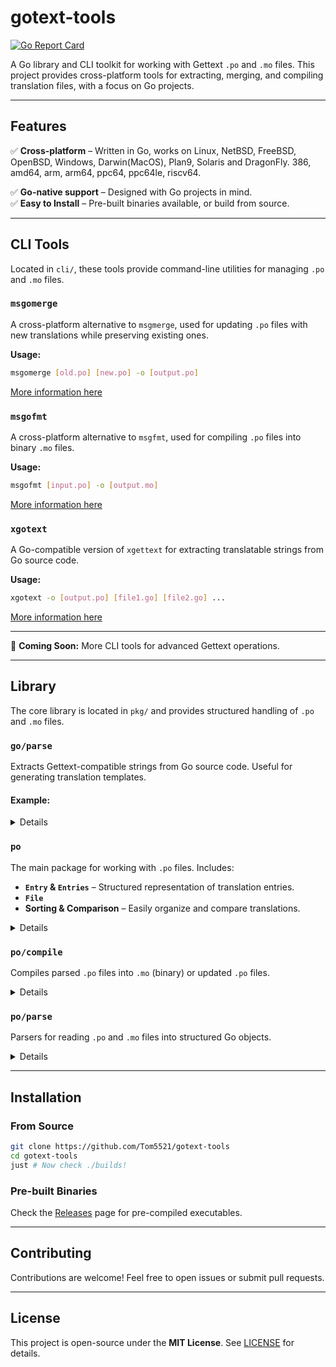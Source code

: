 # gotext-tools

[![Go Report Card](https://goreportcard.com/badge/github.com/Tom5521/xgotext)](https://goreportcard.com/report/github.com/Tom5521/xgotext)

A Go library and CLI toolkit for working with Gettext `.po` and `.mo` files. This project provides cross-platform tools for extracting, merging, and compiling translation files, with a focus on Go projects.

---

## Features

✅ **Cross-platform** – Written in Go, works on Linux, NetBSD, FreeBSD, OpenBSD, Windows, Darwin(MacOS), Plan9, Solaris and DragonFly. 386, amd64, arm, arm64, ppc64, ppc64le, riscv64.

✅ **Go-native support** – Designed with Go projects in mind.  
✅ **Easy to Install** – Pre-built binaries available, or build from source.

---

## CLI Tools

Located in `cli/`, these tools provide command-line utilities for managing `.po` and `.mo` files.

### `msgomerge`

A cross-platform alternative to `msgmerge`, used for updating `.po` files with new translations while preserving existing ones.

**Usage:**

```sh
msgomerge [old.po] [new.po] -o [output.po]
```

[More information here](/cli/msgomerge/README.md)

### `msgofmt`

A cross-platform alternative to `msgfmt`, used for compiling `.po` files into binary `.mo` files.

**Usage:**

```sh
msgofmt [input.po] -o [output.mo]
```

[More information here](/cli/msgofmt/README.md)

### `xgotext`

A Go-compatible version of `xgettext` for extracting translatable strings from Go source code.

**Usage:**

```sh
xgotext -o [output.po] [file1.go] [file2.go] ...
```

[More information here](/cli/xgotext/README.md)

---

📌 **Coming Soon:** More CLI tools for advanced Gettext operations.

---

## Library

The core library is located in `pkg/` and provides structured handling of `.po` and `.mo` files.

### `go/parse`

Extracts Gettext-compatible strings from Go source code. Useful for generating translation templates.

#### Example:

<details>

```go
package main

import (
  goparse"github.com/Tom5521/gotext-tools/v2/pkg/go/parse"
  "fmt"
)

func main(){
  myGolangFile := `package main

  import "fmt" // Import strings are ignored!

  func MyFunc(){
    a := 10
    "My anonymous string"

    switch "a"{
      case "b":
      case "c":
    }
  }`

  file,err := goparse.FromString(myGolangFile,"my-file.go")
  if err != nil{
    panic(err)
  }

  fmt.Println(file.Entries)
}
```

</details>

### `po`

The main package for working with `.po` files. Includes:

- **`Entry` & `Entries`** – Structured representation of translation entries.
- **`File`**
- **Sorting & Comparison** – Easily organize and compare translations.

<details>

```go
package main

import (
  "os"
  "github.com/Tom5521/gotext-tools/v2/pkg/po"
  "github.com/Tom5521/gotext-tools/v2/pkg/po/compiler"
  "github.com/Tom5521/gotext-tools/v2/pkg/po/parse"
)


func main(){
  def,_ := parse.Mo("es.mo")
  ref,_ := parse.Po("en.pot")
  if def.Equal(ref){
    return
  }

  merged := po.Merge(def.Entries,ref.Entries)
  merged = merged.CleanFuzzy().CleanDuplicates()
  compiler.PoToWriter(merged,os.Stdout)
}

```

</details>

### `po/compile`

Compiles parsed `.po` files into `.mo` (binary) or updated `.po` files.

<details>

```go
package main

import (
  "os"
  "github.com/Tom5521/gotext-tools/v2/pkg/po"
  "github.com/Tom5521/gotext-tools/v2/pkg/po/compile"
)

func main(){
  myFile := &po.File{
    Name: "My File!",
    Entries: po.Entries{
      {
        ID: "Hello World!",
        Str: "Hola Mundo!",
      },
      {
        ID: "Bye World!"
        Str: "Adios Mundo!"
      },
    },
  }

  compile.PoToWriter(myFile,os.Stdout)
}
```

</details>

### `po/parse`

Parsers for reading `.po` and `.mo` files into structured Go objects.

<details>

```go
package main

import (
  "github.com/Tom5521/gotext-tools/v2/pkg/po/parse"
)

func main(){
  myPoFile := `msgid "hello"
msgstr "hola"

#, fuzzy
msgid "world"
msgstr "mundo"`

  myFile,_ := parse.PoFromString(myPoFile,"my_po_file.po")
}
```

</details>

---

## Installation

### From Source

```sh
git clone https://github.com/Tom5521/gotext-tools
cd gotext-tools
just # Now check ./builds!
```

### Pre-built Binaries

Check the [Releases](https://github.com/Tom5521/gotext-tools/releases) page for pre-compiled executables.

---

## Contributing

Contributions are welcome! Feel free to open issues or submit pull requests.

---

## License

This project is open-source under the **MIT License**. See [LICENSE](https://github.com/Tom5521/gotext-tools/blob/main/LICENSE) for details.
